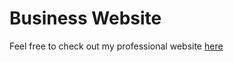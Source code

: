# Business Website
Feel free to check out my professional website [here](https://dylanpjackson.com)
